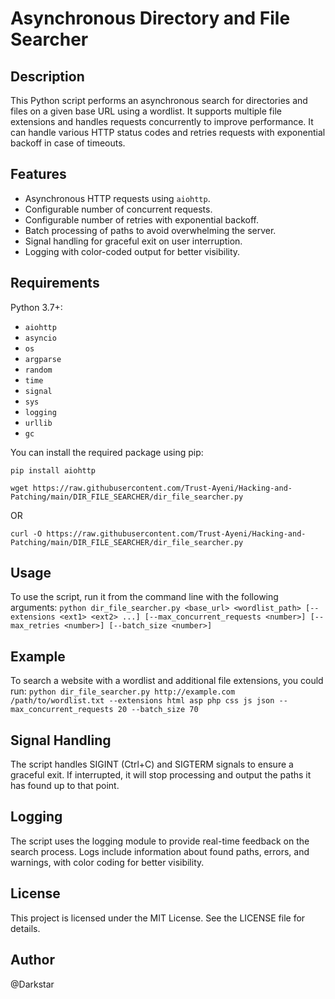 # Asynchronous Directory and File Searcher

## Description

This Python script performs an asynchronous search for directories and files on a given base URL using a wordlist. It supports multiple file extensions and handles requests concurrently to improve performance. It can handle various HTTP status codes and retries requests with exponential backoff in case of timeouts.

## Features

- Asynchronous HTTP requests using `aiohttp`.
- Configurable number of concurrent requests.
- Configurable number of retries with exponential backoff.
- Batch processing of paths to avoid overwhelming the server.
- Signal handling for graceful exit on user interruption.
- Logging with color-coded output for better visibility.

## Requirements
Python 3.7+:
- `aiohttp`
- `asyncio`
- `os`
- `argparse`
- `random`
- `time`
- `signal`
- `sys`
- `logging`
- `urllib`
- `gc`

You can install the required package using pip:

```pip install aiohttp```

```wget https://raw.githubusercontent.com/Trust-Ayeni/Hacking-and-Patching/main/DIR_FILE_SEARCHER/dir_file_searcher.py```

OR

```curl -O https://raw.githubusercontent.com/Trust-Ayeni/Hacking-and-Patching/main/DIR_FILE_SEARCHER/dir_file_searcher.py```


## Usage
To use the script, run it from the command line with the following arguments:
```python dir_file_searcher.py <base_url> <wordlist_path> [--extensions <ext1> <ext2> ...] [--max_concurrent_requests <number>] [--max_retries <number>] [--batch_size <number>]```

## Example
To search a website with a wordlist and additional file extensions, you could run:
```python dir_file_searcher.py http://example.com /path/to/wordlist.txt --extensions html asp php css js json --max_concurrent_requests 20 --batch_size 70```

## Signal Handling
The script handles SIGINT (Ctrl+C) and SIGTERM signals to ensure a graceful exit. If interrupted, it will stop processing and output the paths it has found up to that point.

## Logging
The script uses the logging module to provide real-time feedback on the search process. Logs include information about found paths, errors, and warnings, with color coding for better visibility.

## License
This project is licensed under the MIT License. See the LICENSE file for details.

## Author
@Darkstar
